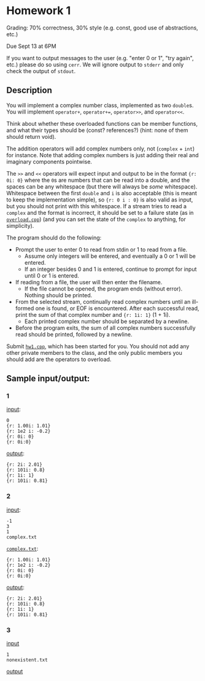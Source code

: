 # Homework 1
Grading: 70% correctness, 30% style (e.g. const, good use of abstractions, etc.)

Due Sept 13 at 6PM

If you want to output messages to the user (e.g. "enter 0 or 1", "try again", etc.) please do so using `cerr`. We will ignore output to `stderr` and only check the output of `stdout`.

## Description

You will implement a complex number class, implemented as two `double`s. You will implement `operator+`, `operator+=`, `operator>>`, and `operator<<`.

Think about whether these overloaded functions can be member functions, and what their types should be (const? references?) (hint: none of them should return void).

The addition operators will add complex numbers only, not (`complex` + `int`) for instance.  Note that adding complex numbers is just adding their real and imaginary components pointwise.

The `>>` and `<<` operators will expect input and output to be in the format `{r: 0i: 0}` where the `0`s are numbers that can be read into a double, and the spaces can be any whitespace (but there will always be _some_ whitespace). Whitespace between the first `double` and `i` is also acceptable (this is meant to keep the implementation simple), so `{r: 0 i : 0}` is also valid as input, but you should not print with this whitespace. If a stream tries to read a `complex` and the format is incorrect, it should be set to a failure state (as in [`overload.cpp`](../lecture2/overload.cpp)) (and you can set the state of the `complex` to anything, for simplicity).

The program should do the following:
- Prompt the user to enter 0 to read from stdin or 1 to read from a file.
  - Assume only integers will be entered, and eventually a 0 or 1 will be entered.
  -	If an integer besides 0 and 1 is entered, continue to prompt for input until 0 or 1 is entered.
- If reading from a file, the user will then enter the filename.
  - If the file cannot be opened, the program ends (without error). Nothing should be printed.
- From the selected stream, continually read complex numbers until an ill-formed one is found, or EOF is encountered. After each successful read, print the sum of that complex number and `{r: 1i: 1}` (1 + 1i).
  - Each printed complex number should be separated by a newline.
- Before the program exits, the sum of all complex numbers successfully read should be printed, followed by a newline.

Submit [`hw1.cpp`](hw1.cpp), which has been started for you. You should not add any other private members to the class, and the only public members you should add are the operators to overload.

## Sample input/output:

### 1
[input](t1.input):
```
0
{r: 1.00i: 1.01}
{r: 1e2 i: -0.2}
{r: 0i: 0}
{r: 0i:0}

```

[output](t1.output):
```
{r: 2i: 2.01}
{r: 101i: 0.8}
{r: 1i: 1}
{r: 101i: 0.81}

```

### 2
[input](t2.input):
```
-1
3
1
complex.txt

```

[`complex.txt`](complex.txt):
```
{r: 1.00i: 1.01}
{r: 1e2 i: -0.2}
{r: 0i: 0}
{r: 0i:0}

```

[output](t2.output):
```
{r: 2i: 2.01}
{r: 101i: 0.8}
{r: 1i: 1}
{r: 101i: 0.81}

```

### 3
[input](t3.input)
```
1
nonexistent.txt

```

[output](t3.output)
```
```
